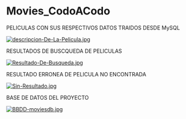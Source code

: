 # Movies_CodoACodo





PELICULAS CON SUS RESPECTIVOS DATOS TRAIDOS DESDE MySQL



[![descripcion-De-La-Pelicula.jpg](https://i.postimg.cc/qMC2hFrm/descripcion-De-La-Pelicula.jpg)](https://postimg.cc/YhMvTbhg)







RESULTADOS DE BUSCQUEDA DE PELICULAS


[![Resultado-De-Busqueda.jpg](https://i.postimg.cc/15PNX3Wz/Resultado-De-Busqueda.jpg)](https://postimg.cc/0rWNHP1g)



RESULTADO ERRONEA DE PELICULA NO ENCONTRADA



[![Sin-Resultado.jpg](https://i.postimg.cc/6qz6yt37/Sin-Resultado.jpg)](https://postimg.cc/304QqM27)



BASE DE DATOS DEL PROYECTO


[![BBDD-moviesdb.jpg](https://i.postimg.cc/kGMqrzc7/BBDD-moviesdb.jpg)](https://postimg.cc/ftP6mHpP)




